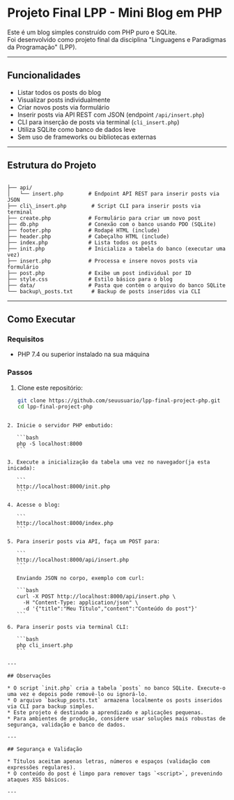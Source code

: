 # Projeto Final LPP - Mini Blog em PHP

Este é um blog simples construído com PHP puro e SQLite.  
Foi desenvolvido como projeto final da disciplina "Linguagens e Paradigmas da Programação" (LPP).

---

## Funcionalidades

- Listar todos os posts do blog  
- Visualizar posts individualmente  
- Criar novos posts via formulário  
- Inserir posts via API REST com JSON (endpoint `/api/insert.php`)  
- CLI para inserção de posts via terminal (`cli_insert.php`)  
- Utiliza SQLite como banco de dados leve  
- Sem uso de frameworks ou bibliotecas externas  

---

## Estrutura do Projeto

```

├── api/
│   └── insert.php        # Endpoint API REST para inserir posts via JSON
├── cli\_insert.php        # Script CLI para inserir posts via terminal
├── create.php            # Formulário para criar um novo post
├── db.php                # Conexão com o banco usando PDO (SQLite)
├── footer.php            # Rodapé HTML (include)
├── header.php            # Cabeçalho HTML (include)
├── index.php             # Lista todos os posts
├── init.php              # Inicializa a tabela do banco (executar uma vez)
├── insert.php            # Processa e insere novos posts via formulário
├── post.php              # Exibe um post individual por ID
├── style.css             # Estilo básico para o blog
├── data/                 # Pasta que contém o arquivo do banco SQLite
└── backup\_posts.txt      # Backup de posts inseridos via CLI

````

---

## Como Executar

### Requisitos

- PHP 7.4 ou superior instalado na sua máquina

### Passos

1. Clone este repositório:
   ```bash
   git clone https://github.com/seuusuario/lpp-final-project-php.git
   cd lpp-final-project-php
````

2. Inicie o servidor PHP embutido:

   ```bash
   php -S localhost:8000
   ```

3. Execute a inicialização da tabela uma vez no navegador(ja esta inicada):

   ```
   http://localhost:8000/init.php
   ```

4. Acesse o blog:

   ```
   http://localhost:8000/index.php
   ```

5. Para inserir posts via API, faça um POST para:

   ```
   http://localhost:8000/api/insert.php
   ```

   Enviando JSON no corpo, exemplo com curl:

   ```bash
   curl -X POST http://localhost:8000/api/insert.php \
     -H "Content-Type: application/json" \
     -d '{"title":"Meu Título","content":"Conteúdo do post"}'
   ```

6. Para inserir posts via terminal CLI:

   ```bash
   php cli_insert.php
   ```

---

## Observações

* O script `init.php` cria a tabela `posts` no banco SQLite. Execute-o uma vez e depois pode removê-lo ou ignorá-lo.
* O arquivo `backup_posts.txt` armazena localmente os posts inseridos via CLI para backup simples.
* Este projeto é destinado a aprendizado e aplicações pequenas.
* Para ambientes de produção, considere usar soluções mais robustas de segurança, validação e banco de dados.

---

## Segurança e Validação

* Títulos aceitam apenas letras, números e espaços (validação com expressões regulares).
* O conteúdo do post é limpo para remover tags `<script>`, prevenindo ataques XSS básicos.

---
